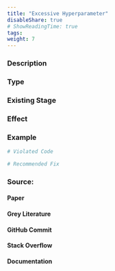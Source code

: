 ```yaml
---
title: "Excessive Hyperparameter"
disableShare: true
# ShowReadingTime: true
tags: 
weight: 7
---
```


### Description


### Type


### Existing Stage


### Effect


### Example

```python
# Violated Code

# Recommended Fix

```

### Source:

#### Paper 
#### Grey Literature

#### GitHub Commit

#### Stack Overflow

#### Documentation


